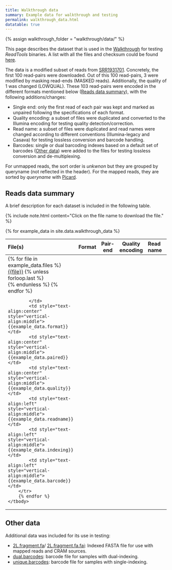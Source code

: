 ```yaml
---
title: Walkthrough data
summary: Example data for walkthrough and testing
permalink: walkthrough_data.html
datatable: true
---
```

{% assign walkthrough_folder = "walkthrough/data/" %}

This page describes the dataset that is used in the 
[Walkthrough](walkthrough.html) for testing _ReadTools_ binaries.
A list with all the files and checksum could be found 
[here]({{walkthrough_folder}}/checksum).

The data is a modified subset of reads from 
[SRR1931701](https://www.ncbi.nlm.nih.gov/sra/?term=SRR1931701).
Concretely, the first 100 read-pairs were downloaded. Out of this 100 
read-pairs, 3 were modified by masking read-ends (MASKED reads). 
Additionally,  the quality of 1 was changed (LOWQUAL).
These 103 read-pairs were encoded in the different formats 
mentioned below ([Reads data summary](#reads-data-summary)),
with the following additions/changes:

* Single end: only the first read of each pair was kept and marked as 
  unpaired following the specifications of each format.
* Quality encoding: a subset of files were duplicated and converted
  to the Illumina encoding for testing quality detection/correction.
* Read name: a subset of files were duplicated and read names were 
  changed according to different conventions (Illumina-legacy and 
  Casava) for testing lossless conversion and barcode handling.
* Barcodes: single or dual barcoding indexes based on a default set of
  barcodes ([Other data](#other-data)) were added to the files for 
  testing lossless conversion and de-multiplexing.

For unmapped reads, the sort order is _unkwnon_ but they are grouped by 
queryname (not reflected in the header). For the mapped reads, they are
sorted by _queryname_ with [Picard]({{site.data.software.picard}}).

## Reads data summary

A brief description for each dataset is included in the following table.

{% include note.html 
content="Click on the file name to download the file." %}

<!-- Note: Try to keep the columns to 3 or 4 columns only.
If you add 5+ columns, your table may create horizontal scrolling with 
the theme. Additionally, keep the column heading titles short. -->
<table class="display">
    <thead>
        <tr class="header">
            <th style="text-align:left" style="vertical-align:middle">File(s)</th>
            <th style="text-align:center" style="vertical-align:middle">Format</th>
            <th style="text-align:center" style="vertical-align:middle">Pair-end</th>
            <th style="text-align:center" style="vertical-align:middle">Quality<br>encoding</th>
            <th style="text-align:left" style="vertical-align:middle">Read<br>name</th>
            <th style="text-align:left" style="vertical-align:middle">Indexing</th>
            <th style="text-align:left" style="vertical-align:middle">Barcode<br>encoding</th>
        </tr>
    </thead>
    <tbody>
        {% for example_data in site.data.walkthrough_data %}
        <tr>
            <td style="text-align:left" style="vertical-align:middle">
            {% for file in example_data.files %}
                <a href="{{walkthrough_folder}}{{file}}">{{file}}</a>
                {% unless forloop.last %}<br>{% endunless %}
            {% endfor %}
                
            </td>
            <td style="text-align:center" style="vertical-align:middle">{{example_data.format}}</td>
            <td style="text-align:center" style="vertical-align:middle">{{example_data.paired}}</td>
            <td style="text-align:center" style="vertical-align:middle">{{example_data.quality}}</td>
            <td style="text-align:left" style="vertical-align:middle">{{example_data.readname}}</td>
            <td style="text-align:left" style="vertical-align:middle">{{example_data.indexing}}</td>
            <td style="text-align:left" style="vertical-align:middle">{{example_data.barcode}}</td>
        </tr>
        {% endfor %}
    </tbody>

</table>

## Other data

Additional data was included for its use in testing:

* [2L.fragment.fa]({{walkthrough_folder}}2L.fragment.fa)/
  [2L.fragment.fa.fai]({{walkthrough_folder}}2L.fragment.fa.fai): 
  Indexed FASTA file for use with mapped reads and CRAM sources.
* [dual.barcodes]({{walkthrough_folder}}dual.barcodes): barcode file 
  for samples with dual-indexing.
* [unique.barcodes]({{walkthrough_folder}}unique.barcodes): barcode 
  file for samples with single-indexing.
